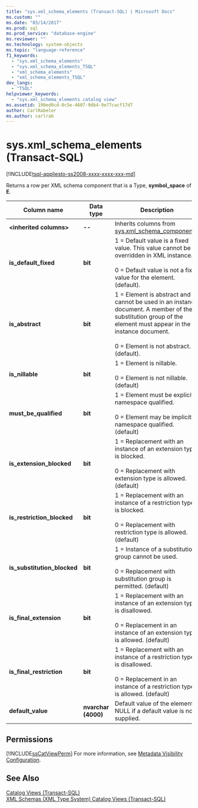 ```yaml
---
title: "sys.xml_schema_elements (Transact-SQL) | Microsoft Docs"
ms.custom: ""
ms.date: "03/14/2017"
ms.prod: sql
ms.prod_service: "database-engine"
ms.reviewer: ""
ms.technology: system-objects
ms.topic: "language-reference"
f1_keywords: 
  - "sys.xml_schema_elements"
  - "sys.xml_schema_elements_TSQL"
  - "xml_schema_elements"
  - "xml_schema_elements_TSQL"
dev_langs: 
  - "TSQL"
helpviewer_keywords: 
  - "sys.xml_schema_elements catalog view"
ms.assetid: 190ed0cd-0c5e-4607-9db4-9e77cacf17d7
author: CarlRabeler
ms.author: carlrab
---
```

# sys.xml_schema_elements (Transact-SQL)
[!INCLUDE[tsql-appliesto-ss2008-xxxx-xxxx-xxx-md](../../includes/tsql-appliesto-ss2008-xxxx-xxxx-xxx-md.md)]

  Returns a row per XML schema component that is a Type, **symbol_space** of **E**.  
  
|Column name|Data type|Description|  
|-----------------|---------------|-----------------|  
|**\<inherited columns>**|**--**|Inherits columns from [sys.xml_schema_components](../../relational-databases/system-catalog-views/sys-xml-schema-components-transact-sql.md).|  
|**is_default_fixed**|**bit**|1 = Default value is a fixed value. This value cannot be overridden in XML instance.<br /><br /> 0 = Default value is not a fixed value for the element. (default).|  
|**is_abstract**|**bit**|1 = Element is abstract and cannot be used in an instance document. A member of the substitution group of the element must appear in the instance document.<br /><br /> 0 = Element is not abstract. (default).|  
|**is_nillable**|**bit**|1 = Element is nillable.<br /><br /> 0 = Element is not nillable. (default)|  
|**must_be_qualified**|**bit**|1 = Element must be explicitly namespace qualified.<br /><br /> 0 = Element may be implicitly namespace qualified. (default)|  
|**is_extension_blocked**|**bit**|1 = Replacement with an instance of an extension type is blocked.<br /><br /> 0 = Replacement with extension type is allowed. (default)|  
|**is_restriction_blocked**|**bit**|1 = Replacement with an instance of a restriction type is blocked.<br /><br /> 0 = Replacement with restriction type is allowed. (default)|  
|**is_substitution_blocked**|**bit**|1 = Instance of a substitution group cannot be used.<br /><br /> 0 = Replacement with substitution group is permitted. (default)|  
|**is_final_extension**|**bit**|1 = Replacement with an instance of an extension type is disallowed.<br /><br /> 0 = Replacement in an instance of an extension type is allowed. (default)|  
|**is_final_restriction**|**bit**|1 = Replacement with an instance of a restriction type is disallowed.<br /><br /> 0 = Replacement in an instance of a restriction type is allowed. (default)|  
|**default_value**|**nvarchar (4000)**|Default value of the element. NULL if a default value is not supplied.|  
  
## Permissions  
 [!INCLUDE[ssCatViewPerm](../../includes/sscatviewperm-md.md)] For more information, see [Metadata Visibility Configuration](../../relational-databases/security/metadata-visibility-configuration.md).  
  
## See Also  
 [Catalog Views &#40;Transact-SQL&#41;](../../relational-databases/system-catalog-views/catalog-views-transact-sql.md)   
 [XML Schemas &#40;XML Type System&#41; Catalog Views &#40;Transact-SQL&#41;](../../relational-databases/system-catalog-views/xml-schemas-xml-type-system-catalog-views-transact-sql.md)  
  
  
